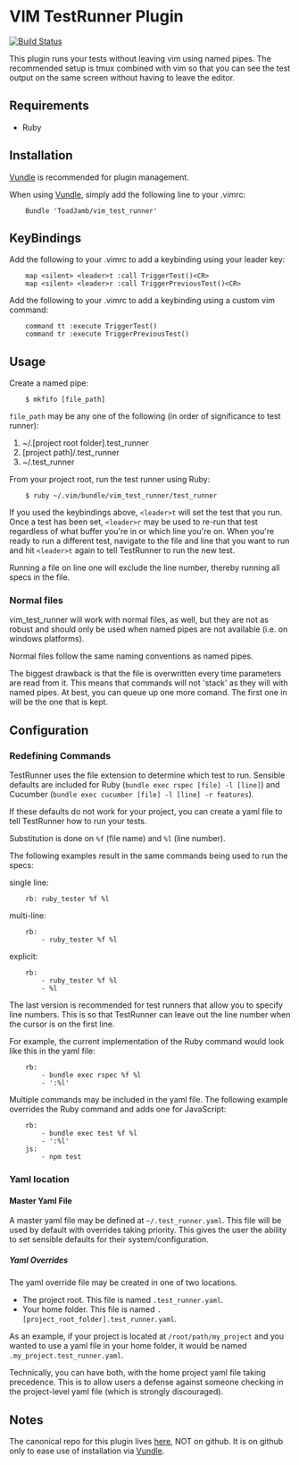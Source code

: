 VIM TestRunner Plugin
=====================

[![Build Status](https://travis-ci.org/ToadJamb/vim_test_runner.svg?branch=master)](https://travis-ci.org/ToadJamb/vim_test_runner)

This plugin runs your tests without leaving vim using named pipes.
The recommended setup is tmux combined with vim so that you can see
the test output on the same screen without having to leave the editor.


Requirements
------------

* Ruby


Installation
------------

[Vundle](https://github.com/gmarik/vundle) is recommended for plugin management.

When using [Vundle](https://github.com/gmarik/vundle), simply add
the following line to your .vimrc:

		Bundle 'ToadJamb/vim_test_runner'


KeyBindings
-----------

Add the following to your .vimrc to add a keybinding using your leader key:

		map <silent> <leader>t :call TriggerTest()<CR>
		map <silent> <leader>r :call TriggerPreviousTest()<CR>


Add the following to your .vimrc to add a keybinding using a custom vim command:

		command tt :execute TriggerTest()
		command tr :execute TriggerPreviousTest()


Usage
-----

Create a named pipe:

		$ mkfifo [file_path]

`file_path` may be any one of the following
(in order of significance to test runner):

1. ~/.[project root folder].test_runner
2. [project path]/.test_runner
3. ~/.test_runner

From your project root, run the test runner using Ruby:

		$ ruby ~/.vim/bundle/vim_test_runner/test_runner

If you used the keybindings above, `<leader>t` will set the test that you run.
Once a test has been set, `<leader>r` may be used to re-run that test regardless
of what buffer you're in or which line you're on. When you're ready to run a
different test, navigate to the file and line that you want to run
and hit `<leader>t` again to tell TestRunner to run the new test.

Running a file on line one will exclude the line number, thereby running all
specs in the file.


### Normal files

vim_test_runner will work with normal files, as well,
but they are not as robust and should only be used when named pipes
are not available (i.e. on windows platforms).

Normal files follow the same naming conventions as named pipes.

The biggest drawback is that the file is overwritten every time
parameters are read from it. This means that commands will not 'stack'
as they will with named pipes. At best, you can queue up one more comand.
The first one in will be the one that is kept.


Configuration
-------------

### Redefining Commands

TestRunner uses the file extension to determine which test to run.
Sensible defaults are included for Ruby (`bundle exec rspec [file] -l [line]`)
and Cucumber (`bundle exec cucumber [file] -l [line] -r features`).

If these defaults do not work for your project, you can create a yaml file to
tell TestRunner how to run your tests.

Substitution is done on `%f` (file name) and `%l` (line number).

The following examples result in the same commands being used to run the specs:

single line:

		rb: ruby_tester %f %l

multi-line:

		rb:
			- ruby_tester %f %l

explicit:

		rb:
			- ruby_tester %f %l
			- %l

The last version is recommended for test runners that allow you to specify line
numbers. This is so that TestRunner can leave out the line number when the
cursor is on the first line.

For example, the current implementation of the Ruby command would look like
this in the yaml file:

		rb:
			- bundle exec rspec %f %l
			- ':%l'

Multiple commands may be included in the yaml file. The following example
overrides the Ruby command and adds one for JavaScript:

		rb:
			- bundle exec test %f %l
			- ':%l'
		js:
			- npm test


### Yaml location

#### Master Yaml File

A master yaml file may be defined at `~/.test_runner.yaml`.
This file will be used by default with overrides taking priority.
This gives the user the ability to set sensible defaults
for their system/configuration.


##### Yaml Overrides

The yaml override file may be created in one of two locations.

* The project root. This file is named `.test_runner.yaml`.
* Your home folder. This file is named
	`.[project_root_folder].test_runner.yaml`.

As an example, if your project is located at `/root/path/my_project` and you
wanted to use a yaml file in your home folder,
it would be named `.my_project.test_runner.yaml`.

Technically, you can have both,
with the home project yaml file taking precedence.
This is to allow users a defense against someone
checking in the project-level yaml file (which is strongly discouraged).


Notes
-----

The canonical repo for this plugin lives
[here](https://www.bitbucket.org/ToadJamb/vim_test_runner), NOT on github.
It is on github only to ease use of installation via
[Vundle](https://github.com/gmarik/vundle).
